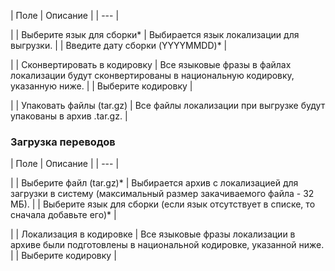 | Поле | Описание |
| --- |

|
| Выберите язык для сборки\* | Выбирается язык локализации для выгрузки. |
| Введите дату сборки (YYYYMMDD)\* |

|
| Сконвертировать в кодировку | Все языковые фразы в файлах локализации будут сконвертированы в национальную кодировку, указанную ниже. |
| Выберите кодировку |

|
| Упаковать файлы (tar.gz) | Все файлы локализации при выгрузке будут упакованы в архив .tar.gz. |

### Загрузка переводов

| Поле | Описание |
| --- |

|
| Выберите файл (tar.gz)\* | Выбирается архив с локализацией для загрузки в систему (максимальный размер закачиваемого файла - 32 МБ). |
| Выберите язык для сборки (если язык отсутствует в списке, то сначала добавьте его)\* |

|
| Локализация в кодировке | Все языковые фразы локализации в архиве были подготовлены в национальной кодировке, указанной ниже. |
| Выберите кодировку |